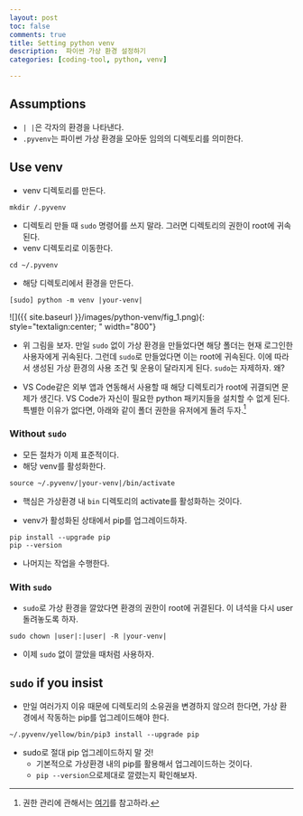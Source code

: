 ```yaml
---
layout: post
toc: false
comments: true
title: Setting python venv 
description:  파이썬 가상 환경 설정하기
categories: [coding-tool, python, venv]

---
```


## Assumptions 

- `| |`은 각자의 환경을 나타낸다. 
- `.pyvenv`는 파이썬 가상 환경을 모아둔 임의의 디렉토리를 의미한다. 

## Use venv 
* venv 디렉토리를 만든다. 

```shell
mkdir /.pyvenv 
```

* 디렉토리 만들 때 `sudo` 명령어를 쓰지 말라. 그러면 디렉토리의 권한이 root에 귀속된다. 
* venv 디렉토리로 이동한다. 

```shell
cd ~/.pyvenv 
```

* 해당 디렉토리에서 환경을 만든다. 

```shell
[sudo] python -m venv |your-venv|
```

![]({{ site.baseurl }}/images/python-venv/fig_1.png){: style="textalign:center; " width="800"}

- 위 그림을 보자. 만일 `sudo` 없이 가상 환경을 만들었다면 해당 폴더는 현재 로그인한 사용자에게 귀속된다. 그런데 `sudo`로 만들었다면 이는 root에 귀속된다. 이에 따라서 생성된 가상 환경의 사용 조건 및 운용이 달라지게 된다. `sudo`는 자제하자.  왜?

- VS Code같은 외부 앱과 연동해서 사용할 때 해당 디렉토리가 root에 귀결되면 문제가 생긴다. VS Code가 자신이 필요한 python 패키지들을 설치할 수 없게 된다. 특별한 이유가 없다면, 아래와 같이 폴더 권한을 유저에게 돌려 두자.[^1]


[^1]: 권한 관리에 관해서는 [여기](https://eunguru.tistory.com/93)를 참고하라. 

### Without `sudo` 

* 모든 절차가 이제 표준적이다. 
* 해당 venv를 활성화한다. 

```shell
source ~/.pyvenv/|your-venv|/bin/activate 
```

- 핵심은 가상환경 내 `bin` 디렉토리의 activate를 활성화하는 것이다. 

- venv가 활성화된 상태에서 pip를 업그레이드하자. 

```shell
pip install --upgrade pip
pip --version
```

* 나머지는 작업을 수행한다. 

### With `sudo`

- `sudo`로 가상 환경을 깔았다면 환경의 권한이 root에 귀결된다. 이 녀석을 다시 user 돌려놓도록 하자. 

```shell
sudo chown |user|:|user| -R |your-venv|
```

* 이제 `sudo` 없이 깔았을 때처럼 사용하자. 

## `sudo` if you insist

* 만일 여러가지 이유 때문에 디렉토리의 소유권을 변경하지 않으려 한다면, 가상 환경에서 작동하는 pip를 업그레이드해야 한다.

```shell
~/.pyvenv/yellow/bin/pip3 install --upgrade pip
```

- sudo로  절대 pip 업그레이드하지 말 것!
	- 기본적으로 가상환경 내의 pip를 활용해서 업그레이드하는 것이다. 
	- `pip --version`으로제대로 깔렸는지 확인해보자.   


<!--stackedit_data:
eyJoaXN0b3J5IjpbMTE1NzI3MDIzNCw1Nzg3ODk4MDksLTg1ND
E4NDMwNSwtNTg3NDk2ODc3LDIwNjUxNDY5MDddfQ==
-->